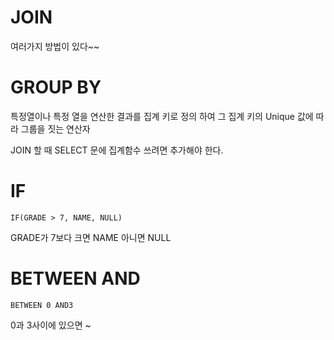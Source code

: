 # JOIN
여러가지 방법이 있다~~

# GROUP BY
특정열이나 특정 열을 연산한 결과를 집계 키로 정의 하여 그 집계 키의 Unique 값에 따라 그룹을 짓는 연산자

JOIN 할 때 SELECT 문에 집계함수 쓰려면 추가해야 한다.

# IF
```
IF(GRADE > 7, NAME, NULL)
```
GRADE가 7보다 크면 NAME 아니면 NULL

# BETWEEN AND
```
BETWEEN 0 AND3
```
0과 3사이에 있으면 ~
